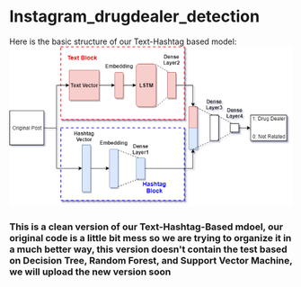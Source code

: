 # Instagram_drugdealer_detection

Here is the basic structure of our Text-Hashtag based model:
![Structure of Text-Hashtag-Model](https://github.com/Mathison/Instagram_drugdealer_detection/blob/master/deep_learning.png)

### This is a clean version of our Text-Hashtag-Based mdoel, our original code is a little bit mess so we are trying to organize it in a much better way, this version doesn't contain the test based on Decision Tree, Random Forest, and Support Vector Machine, we will upload the new version soon
